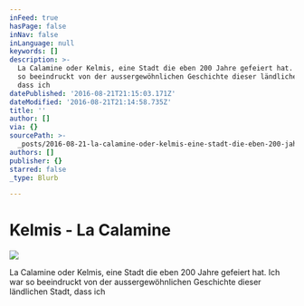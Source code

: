 ```yaml
---
inFeed: true
hasPage: false
inNav: false
inLanguage: null
keywords: []
description: >-
  La Calamine oder Kelmis, eine Stadt die eben 200 Jahre gefeiert hat. Ich war
  so beeindruckt von der aussergewöhnlichen Geschichte dieser ländlichen Stadt,
  dass ich 
datePublished: '2016-08-21T21:15:03.171Z'
dateModified: '2016-08-21T21:14:58.735Z'
title: ''
author: []
via: {}
sourcePath: >-
  _posts/2016-08-21-la-calamine-oder-kelmis-eine-stadt-die-eben-200-jahre-gefei.md
authors: []
publisher: {}
starred: false
_type: Blurb

---
```

# Kelmis - La Calamine
![](https://the-grid-user-content.s3-us-west-2.amazonaws.com/a3898f13-bf0e-4da2-9d2a-34feaafb3f08.jpg)

La Calamine oder Kelmis, eine Stadt die eben 200 Jahre gefeiert hat. Ich war so beeindruckt von der aussergewöhnlichen Geschichte dieser ländlichen Stadt, dass ich